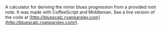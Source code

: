 A calculator for deriving the minor blues progression from a provided
root note. It was made with CoffeeScript and Middleman. See a live
version of the code at
[http://bluescalc.ryanparsley.com](http://bluescalc.ryanparsley.com/).
